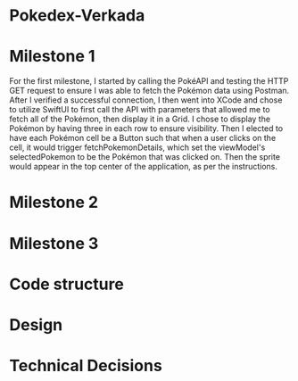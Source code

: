 # Pokedex-Verkada

# Milestone 1
For the first milestone, I started by calling the PokéAPI and testing the HTTP GET request to ensure I was able to fetch the Pokémon data using Postman. After I verified a successful connection, I then went into XCode and chose to utilize SwiftUI to first call the API with parameters that allowed me to fetch all of the Pokémon, then display it in a Grid. I chose to display the Pokémon by having three in each row to ensure visibility. Then I elected to have each Pokémon cell be a Button such that when a user clicks on the cell, it would trigger fetchPokemonDetails, which set the viewModel's selectedPokemon to be the Pokémon that was clicked on. Then the sprite would appear in the top center of the application, as per the instructions.

# Milestone 2

# Milestone 3

# Code structure

# Design

# Technical Decisions
